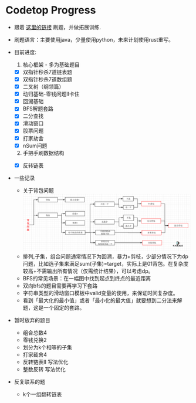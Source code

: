 # Codetop Progress
* 跟着 [这里的链接](https://labuladong.gitee.io/algo/di-ling-zh-bfe1b/shuang-zhi-fa4bd/) 刷题，并做拓展训练.
* 刷题语言：主要使用java，少量使用python，未来计划使用rust重写。
* 目前进度:
    1. 核心框架 - 多为基础题目
    - [x] 双指针秒杀7道链表题
    - [x] 双指针秒杀7道数组题
    - [x] 二叉树（纲领篇）
    - [x] 动归基础-零钱问题II卡住
    - [x] 回溯基础
    - [x] BFS解题套路
    - [x] 二分查找
    - [x] 滑动窗口
    - [x] 股票问题
    - [x] 打家劫舍
    - [x] nSum问题
    2. 手把手刷数据结构
    - [x] 反转链表


* 一些记录
    * 关于背包问题
    ![背包分类](img/bag-cate.png)
    * 排列,子集，组合问题通常情况下为回溯，暴力+剪枝，少部分情况下为dp问题，比如选子集来满足sum(子集)=target，实际上是01背包。在复杂度较高+不需输出所有情况（仅需统计结果），可以考虑dp。
    * BFS的常见场景：在一幅图中找到起点到终点的最近距离
    * 双向bfs的题目需要再学习下套路
    * 字符串类型的滑动窗口模板中valid变量的使用，来保证时间复杂度。
    * 看到「最大化的最小值」或者「最小化的最大值」就要想到二分法来解题，这是一个固定的套路。

* 暂时放弃的题目
    * 组合总数4
    * 零钱兑换2
    * 划分为k个相等的子集
    * 打家截舍4
    * 反转链表II 写法优化
    * 整数反转 写法优化

* 反复联系的题
    * k个一组翻转链表